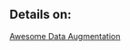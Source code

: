 <h2>Details on:</h2><a href="https://vri-ufpr.github.io/awesome-data-augmentation/">Awesome Data Augmentation</a>
